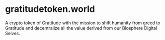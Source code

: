 # gratitudetoken.world
A crypto token of Gratitude with the mission to shift humanity from greed to Gratitude and decentralize all the value derived from our Biosphere Digital Selves.
